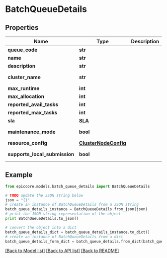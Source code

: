 # BatchQueueDetails


## Properties

Name | Type | Description | Notes
------------ | ------------- | ------------- | -------------
**queue_code** | **str** |  | 
**name** | **str** |  | [optional] 
**description** | **str** |  | [optional] 
**cluster_name** | **str** |  | [optional] [readonly] 
**max_runtime** | **int** |  | [optional] 
**max_allocation** | **int** |  | [optional] 
**reported_avail_tasks** | **int** |  | [optional] 
**reported_max_tasks** | **int** |  | [optional] 
**sla** | [**SLA**](SLA.md) |  | 
**maintenance_mode** | **bool** |  | [optional] [readonly] 
**resource_config** | [**ClusterNodeConfig**](ClusterNodeConfig.md) |  | 
**supports_local_submission** | **bool** |  | [optional] [readonly] 

## Example

```python
from epiccore.models.batch_queue_details import BatchQueueDetails

# TODO update the JSON string below
json = "{}"
# create an instance of BatchQueueDetails from a JSON string
batch_queue_details_instance = BatchQueueDetails.from_json(json)
# print the JSON string representation of the object
print BatchQueueDetails.to_json()

# convert the object into a dict
batch_queue_details_dict = batch_queue_details_instance.to_dict()
# create an instance of BatchQueueDetails from a dict
batch_queue_details_form_dict = batch_queue_details.from_dict(batch_queue_details_dict)
```
[[Back to Model list]](../README.md#documentation-for-models) [[Back to API list]](../README.md#documentation-for-api-endpoints) [[Back to README]](../README.md)


